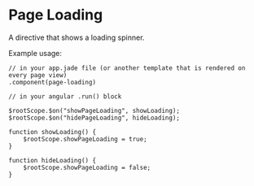 Page Loading
================

A directive that shows a loading spinner.

Example usage:

    // in your app.jade file (or another template that is rendered on every page view)
    .component(page-loading)

    // in your angular .run() block

    $rootScope.$on("showPageLoading", showLoading);
    $rootScope.$on("hidePageLoading", hideLoading);

    function showLoading() {
        $rootScope.showPageLoading = true;
    }

    function hideLoading() {
        $rootScope.showPageLoading = false;
    }
